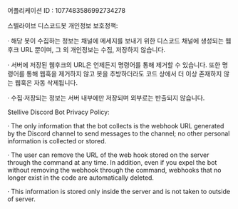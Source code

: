 어플리케이션 ID : 1077483586992734278

스텔라이브 디스코드봇 개인정보 보호정책:

· 해당 봇이 수집하는 정보는 채널에 메세지를 보내기 위한 디스코드 채널에 생성되는 웹후크 URL 뿐이며, 그 외 개인정보는 수집, 저장하지 않습니다.

· 서버에 저장된 웹후크의 URL은 언제든지 명령어를 통해 제거할 수 있습니다. 또한 명령어를 통해 웹훅을 제거하지 않고 봇을 추방하더라도 코드 상에서 더 이상 존재하지 않는 웹훅은 자동 삭제됩니다.

· 수집·저장되는 정보는 서버 내부에만 저장되며 외부로는 반출되지 않습니다.

Stellive Discord Bot Privacy Policy:

· The only information that the bot collects is the webhook URL generated by the Discord channel to send messages to the channel; no other personal information is collected or stored.

· The user can remove the URL of the web hook stored on the server through the command at any time. In addition, even if you expel the bot without removing the webhook through the command, webhooks that no longer exist in the code are automatically deleted.

· This information is stored only inside the server and is not taken to outside of server.
